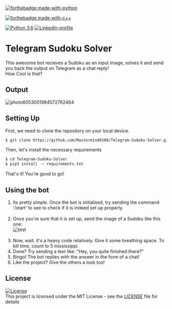 [![forthebadge made-with-python](http://ForTheBadge.com/images/badges/made-with-python.svg)](https://www.python.org/)

[![forthebadge made-with-c++](https://forthebadge.com/images/badges/made-with-c-plus-plus.svg)](http://www.cplusplus.org/)

[![Python 3.6](https://img.shields.io/badge/python-3.6-green.svg)](https://www.python.org/downloads/release/python-360/) [![LinkedIn-profile](https://img.shields.io/badge/LinkedIn-Atharva-blue.svg)](https://www.linkedin.com/in/atharva-hudlikar/) 
# Telegram Sudoku Solver
This awesome bot recieves a Sudoku as an input image, solves it and send you back the output on Telegram as a chat reply!<br> How Cool is that?
<br>

## Output
![photo6053001984572762464](https://user-images.githubusercontent.com/36445600/77847160-9848bd80-71d8-11ea-857c-c0df0e48198f.jpg)


## Setting Up
First, we need to clone the repository on your local device.
```bash
$ git clone https://github.com/Mastermind0100/Telegram-Sudoku-Solver.git
```
Then, let's install the necessary requirements
```bash
$ cd Telegram-Sudoku-Solver
$ pip3 install -r requirements.txt
```
That's it! You're good to go!

## Using the bot
1. Its pretty simple. Once the bot is initialised, try sending the command '/start' to see to check if it is indeed set up properly.<br><br>
2. Once you're sure that it is set up, send the image of a Sudoku like this one:<br>
![test](https://user-images.githubusercontent.com/36445600/77413058-c9924980-6de4-11ea-99a7-d89870a948a5.png)
<br><br>
3. Now, wait. it's a heavy code relatively. Give it some breathing space. To kill time, count to 5 mississippi.
4. Done? Try sending a text like: "Hey, you quite finished there?"
5. Bingo! The bot replies with the answer in the form of a chat!
6. Like the project? Give the others a look too!


## License
[![License](http://img.shields.io/:license-mit-blue.svg?style=flat)](http://badges.mit-license.org)<br>
This project is licensed under the MIT License - see the [LICENSE](LICENSE) file for details